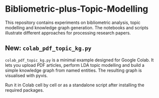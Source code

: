 # Bibliometric-plus-Topic-Modelling

This repository contains experiments on bibliometric analysis, topic modelling
and knowledge graph generation. The notebooks and scripts illustrate different
approaches for processing research papers.

## New: `colab_pdf_topic_kg.py`

`colab_pdf_topic_kg.py` is a minimal example designed for Google Colab. It lets
you upload PDF articles, perform LDA topic modelling and build a simple
knowledge graph from named entities. The resulting graph is visualised with
pyvis.

Run it in Colab cell by cell or as a standalone script after installing the
required packages.
